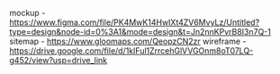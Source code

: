 mockup - https://www.figma.com/file/PK4MwK14HwIXt4ZV6MvyLz/Untitled?type=design&node-id=0%3A1&mode=design&t=Jn2nnKPvrB8I3n7Q-1
sitemap - https://www.gloomaps.com/QeopzCN2zr
wireframe - https://drive.google.com/file/d/1kIFul1ZrrcehGlVVGOnm8oT07LQ-g452/view?usp=drive_link
